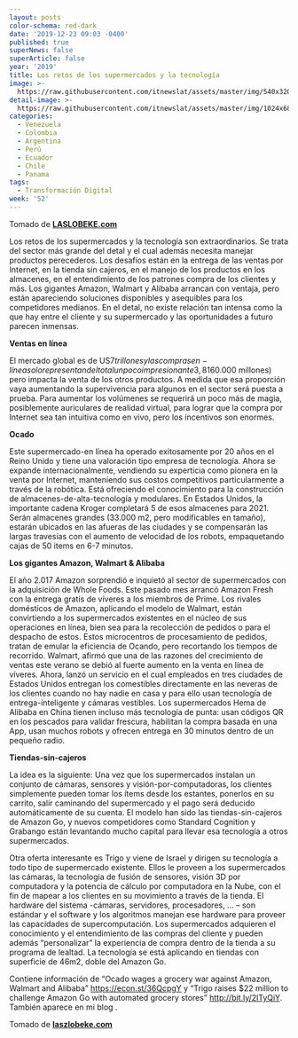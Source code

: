 ```yaml
---
layout: posts
color-schema: red-dark
date: '2019-12-23 09:03 -0400'
published: true
superNews: false
superArticle: false
year: '2019'
title: Los retos de los supermercados y la tecnología
image: >-
  https://raw.githubusercontent.com/itnewslat/assets/master/img/540x320/Supermercado-p.jpg
detail-image: >-
  https://raw.githubusercontent.com/itnewslat/assets/master/img/1024x680/Supermercado-g.jpg
categories:
  - Venezuela
  - Colombia
  - Argentina
  - Perú
  - Ecuador
  - Chile
  - Panama
tags:
  - Transformación Digital
week: '52'
---
```

Tomado de [**LASLOBEKE.com**](http://laszlobeke.com/los-retos-los-supermercados-la-tecnologia/)

Los retos de los supermercados y la tecnología son extraordinarios.  Se trata del sector más grande del detal y el cual además necesita manejar productos perecederos. Los desafíos están en la entrega de las ventas por Internet, en la tienda sin cajeros, en el manejo de los productos en los almacenes, en el entendimiento de los patrones compra de los clientes y más. Los gigantes Amazon, Walmart y Alibaba arrancan con ventaja, pero están apareciendo soluciones disponibles y asequibles para los competidores medianos. En el detal, no existe relación tan intensa como la que hay entre el cliente y su supermercado y las oportunidades a futuro parecen inmensas.

**Ventas en línea**

El mercado global es de US$7 trillones y las compras en-línea solo representan del total un poco impresionante 3,8% en China y 1,6% en Estados Unidos. Las utilidades son escasas, la comodidad reina y los que venden a grandes descuentos son abundantes e incluso Amazon, Walmart y Alibaba están sufriendo para ser exitosos.  Todavía nadie ha desarrollado completamente la pericia de vender perecederos por Internet y este negocio hoy representa solo el 2,3% (US$160.000 millones) pero impacta la venta de los otros productos.  A medida que esa proporción vaya aumentando la supervivencia para algunos en el sector será puesta a prueba. Para aumentar los volúmenes se requerirá un poco más de magia, posiblemente auriculares de realidad virtual, para lograr que la compra por Internet sea tan intuitiva como en vivo, pero los incentivos son enormes.

**Ocado**

Este supermercado-en línea ha operado exitosamente por 20 años en el Reino Unido y tiene una valoración tipo empresa de tecnología. Ahora se expande internacionalmente, vendiendo su experticia como pionera en la venta por Internet, manteniendo sus costos competitivos particularmente a través de la robótica. Está ofreciendo el conocimiento para la construcción de almacenes-de-alta-tecnología y modulares. En Estados Unidos, la importante cadena Kroger completará 5 de esos almacenes para 2021. Serán almacenes grandes (33.000 m2, pero modificables en tamaño), estarán ubicados en las afueras  de las ciudades y se compensarán las largas travesías con el aumento de velocidad de los robots, empaquetando cajas de 50 items  en 6-7 minutos.

**Los gigantes Amazon, Walmart & Alibaba**

El año 2.017 Amazon sorprendió e inquietó al sector de supermercados con la adquisición de Whole Foods. Este pasado mes arrancó Amazon Fresh con la entrega gratis de víveres a los miembros de Prime.  Los rivales domésticos de Amazon, aplicando el modelo de Walmart, están convirtiendo a los supermercados existentes en el núcleo de sus operaciones en línea, bien sea para la recolección de pedidos o para el despacho de estos. Estos microcentros de procesamiento de pedidos, tratan de emular la eficiencia de Ocando, pero recortando los tiempos de recorrido.
Walmart, afirmó que una de las razones del crecimiento de ventas este verano se debió al fuerte aumento en la venta en línea de víveres. Ahora, lanzó un servicio en el cual empleados en tres ciudades de Estados Unidos entregan los comestibles directamente en las neveras de los clientes cuando no hay nadie en casa y para ello usan tecnología de entrega-inteligente y cámaras vestibles. Los supermercados Hema de Alibaba en China tienen incluso más tecnología de punta: usan códigos QR en los pescados para validar frescura, habilitan la compra basada en una App, usan muchos robots y ofrecen entrega en 30 minutos dentro de un pequeño radio.

**Tiendas-sin-cajeros**

La idea es la siguiente: Una vez que los supermercados instalan un conjunto de cámaras, sensores y visión-por-computadoras, los clientes simplemente pueden tomar los ítems desde los estantes, ponerlos en su carrito, salir caminando del supermercado y el pago será deducido automáticamente de su cuenta. El modelo han sido las tiendas-sin-cajeros de Amazon Go, y nuevos competidores como Standard Cognition y Grabango están levantando mucho capital para llevar esa tecnología a otros supermercados.

Otra oferta interesante es Trigo y viene de Israel y dirigen su tecnología a todo tipo de supermercado existente. Ellos le proveen a los supermercados las cámaras, la tecnología de fusión de sensores, visión 3D por computadora y la potencia de cálculo por computadora en la Nube, con el fin de mapear a los clientes en su movimiento a través de la tienda. El hardware del sistema -cámaras, servidores, procesadores, … –  son estándar y el software y los algoritmos manejan ese hardware para proveer las capacidades de supercomputación. Los supermercados adquieren el conocimiento y el entendimiento de las compras del cliente y pueden además “personalizar” la experiencia de compra dentro de la tienda a su programa de lealtad. La tecnología se está aplicando en tiendas con superficie de 46m2, doble del Amazon Go.

Contiene información de “Ocado wages a grocery war against Amazon, Walmart and Alibaba” https://econ.st/36QcpgY y “Trigo raises $22 million to challenge Amazon Go with automated grocery stores” http://bit.ly/2lTyQiY.  También aparece en mi blog .

Tomado de [**laszlobeke.com**](http://laszlobeke.com/los-retos-los-supermercados-la-tecnologia/)